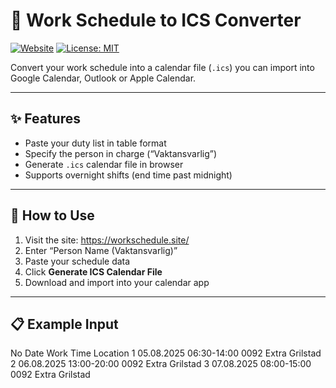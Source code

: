 # 📅 Work Schedule to ICS Converter

[![Website](https://img.shields.io/website?url=https%3A%2F%2Fworkschedule.site&label=Live%20Demo&logo=google-chrome&logoColor=white)](https://workschedule.site) [![License: MIT](https://img.shields.io/badge/License-MIT-green.svg)](LICENSE)

Convert your work schedule into a calendar file (`.ics`) you can import into Google Calendar, Outlook or Apple Calendar.  

---

## ✨ Features
- Paste your duty list in table format  
- Specify the person in charge (“Vaktansvarlig”)  
- Generate `.ics` calendar file in browser  
- Supports overnight shifts (end time past midnight)  

---

## 🚀 How to Use

1. Visit the site: https://workschedule.site/  
2. Enter “Person Name (Vaktansvarlig)”  
3. Paste your schedule data  
4. Click **Generate ICS Calendar File**  
5. Download and import into your calendar app  

---

## 📋 Example Input
No	Date	Work Time	Location
1	05.08.2025	06:30-14:00	0092 Extra Grilstad
2	06.08.2025	13:00-20:00	0092 Extra Grilstad
3	07.08.2025	08:00-15:00	0092 Extra Grilstad


